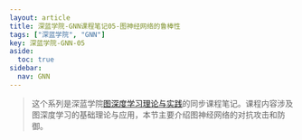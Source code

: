 ```yaml
---
layout: article
title: 深蓝学院-GNN课程笔记05-图神经网络的鲁棒性
tags: ["深蓝学院", "GNN"]
key: 深蓝学院-GNN-05
aside:
  toc: true
sidebar:
  nav: GNN
---
```


> 这个系列是深蓝学院[图深度学习理论与实践](https://www.shenlanxueyuan.com/my/course/376)的同步课程笔记。课程内容涉及图深度学习的基础理论与应用，本节主要介绍图神经网络的对抗攻击和防御。
<!--more-->
